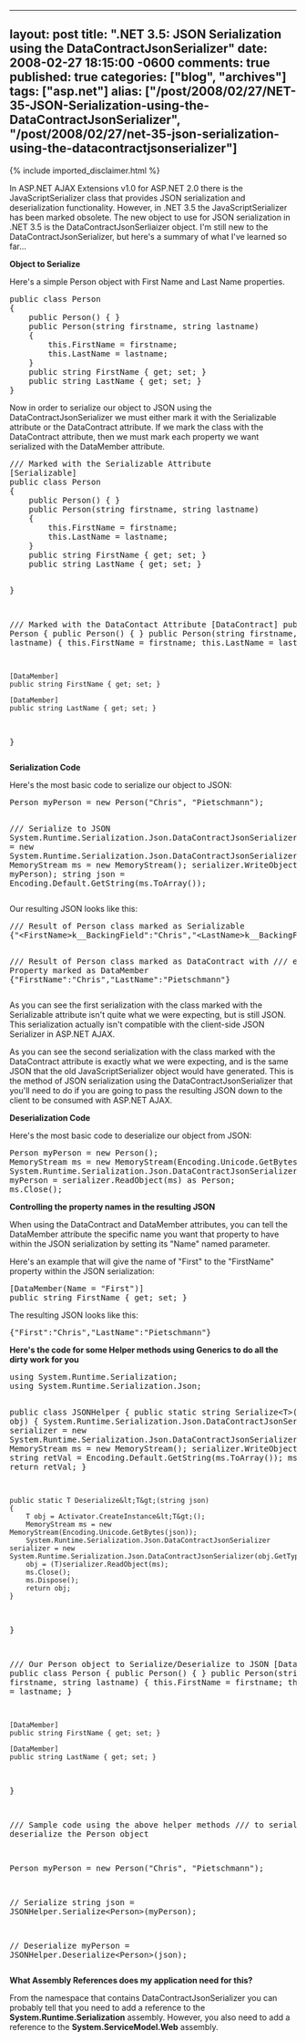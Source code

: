   ---
  layout: post
  title: ".NET 3.5: JSON Serialization using the DataContractJsonSerializer"
  date: 2008-02-27 18:15:00 -0600
  comments: true
  published: true
  categories: ["blog", "archives"]
  tags: ["asp.net"]
  alias: ["/post/2008/02/27/NET-35-JSON-Serialization-using-the-DataContractJsonSerializer", "/post/2008/02/27/net-35-json-serialization-using-the-datacontractjsonserializer"]
  ---
<!-- more -->
{% include imported_disclaimer.html %}
<p>In ASP.NET AJAX Extensions v1.0 for ASP.NET 2.0 there is the JavaScriptSerializer class that provides JSON serialization and deserialization functionality. However, in .NET 3.5 the JavaScriptSerializer has been marked obsolete. The new object to use for JSON serialization in .NET 3.5 is the DataContractJsonSerliaizer object. I'm still new to the DataContractJsonSerializer, but here's a summary of what I've learned so far...</p>
<p><strong>Object to Serialize</strong></p>
<p>Here's a simple Person object with First Name and Last Name properties.</p>
<pre class="brush: c-sharp; first-line: 1; tab-size: 4; toolbar: false; ">public class Person
{
    public Person() { }
    public Person(string firstname, string lastname)
    {
        this.FirstName = firstname;
        this.LastName = lastname;
    }
    public string FirstName { get; set; }
    public string LastName { get; set; }
}</pre>
<p>Now in order to serialize our object to JSON using the DataContractJsonSerializer we must either mark it with the Serializable attribute or the DataContract attribute. If we mark the class with the DataContract attribute, then we must mark each property we want serialized with the DataMember attribute.</p>
<pre class="brush: c-sharp; first-line: 1; tab-size: 4; toolbar: false; ">/// Marked with the Serializable Attribute
[Serializable]
public class Person
{
    public Person() { }
    public Person(string firstname, string lastname)
    {
        this.FirstName = firstname;
        this.LastName = lastname;
    }
    public string FirstName { get; set; }
    public string LastName { get; set; }

}

/// Marked with the DataContact Attribute
[DataContract]
public class Person
{
    public Person() { }
    public Person(string firstname, string lastname)
    {
        this.FirstName = firstname;
        this.LastName = lastname;
    }

    [DataMember]
    public string FirstName { get; set; }

    [DataMember]
    public string LastName { get; set; }
}</pre>
<p><strong>Serialization Code</strong></p>
<p>Here's the most basic code to serialize our object to JSON:</p>
<pre class="brush: c-sharp; first-line: 1; tab-size: 4; toolbar: false; ">Person myPerson = new Person("Chris", "Pietschmann");

/// Serialize to JSON
System.Runtime.Serialization.Json.DataContractJsonSerializer serializer = new System.Runtime.Serialization.Json.DataContractJsonSerializer(myPerson.GetType());
MemoryStream ms = new MemoryStream();
serializer.WriteObject(ms, myPerson);
string json = Encoding.Default.GetString(ms.ToArray());</pre>
<p>Our resulting JSON looks like this:</p>
<pre class="brush: js; first-line: 1; tab-size: 4; toolbar: false; ">/// Result of Person class marked as Serializable
{"&lt;FirstName&gt;k__BackingField":"Chris","&lt;LastName&gt;k__BackingField":"Pietschmann"}

/// Result of Person class marked as DataContract with
/// each Property marked as DataMember
{"FirstName":"Chris","LastName":"Pietschmann"}</pre>
<p>As you can see the first serialization with the class marked with the Serializable attribute isn't quite what we were expecting, but is still JSON. This serialization actually isn't compatible with the client-side JSON Serializer in ASP.NET AJAX.</p>
<p>As you can see the second serialization with the class marked with the DataContract attribute is exactly what we were expecting, and is the same JSON that the old JavaScriptSerializer object would have generated. This is the method of JSON serialization using the DataContractJsonSerializer that you'll need to do if you are going to pass the resulting JSON down to the client to be consumed with ASP.NET AJAX.</p>
<p><strong>Deserialization Code</strong></p>
<p>Here's the most basic code to deserialize our object from JSON:</p>
<pre class="brush: c-sharp; first-line: 1; tab-size: 4; toolbar: false; ">Person myPerson = new Person();
MemoryStream ms = new MemoryStream(Encoding.Unicode.GetBytes(json));
System.Runtime.Serialization.Json.DataContractJsonSerializer serializer = new System.Runtime.Serialization.Json.DataContractJsonSerializer(myPerson.GetType());
myPerson = serializer.ReadObject(ms) as Person;
ms.Close();</pre>
<p><strong>Controlling the property names in the resulting JSON</strong></p>
<p>When using the DataContract and DataMember attributes, you can tell the DataMember attribute the specific name you want that property to have within the JSON serialization by setting its "Name" named parameter.</p>
<p>Here's an example that will give the name of "First" to the "FirstName" property within the JSON serialization:</p>
<pre class="brush: c-sharp; first-line: 1; tab-size: 4; toolbar: false; ">[DataMember(Name = "First")]
public string FirstName { get; set; }</pre>
<p>The resulting JSON looks like this:</p>
<pre class="brush: js; first-line: 1; tab-size: 4; toolbar: false; ">{"First":"Chris","LastName":"Pietschmann"}</pre>
<p><strong>Here's the code for some Helper methods using Generics to do all the dirty work for you</strong></p>
<pre class="brush: c-sharp; first-line: 1; tab-size: 4; toolbar: false; ">using System.Runtime.Serialization;
using System.Runtime.Serialization.Json;

public class JSONHelper
{
    public static string Serialize&lt;T&gt;(T obj)
    {
        System.Runtime.Serialization.Json.DataContractJsonSerializer serializer = new System.Runtime.Serialization.Json.DataContractJsonSerializer(obj.GetType());
        MemoryStream ms = new MemoryStream();
        serializer.WriteObject(ms, obj);
        string retVal = Encoding.Default.GetString(ms.ToArray());
        ms.Dispose();
        return retVal;
    }

    public static T Deserialize&lt;T&gt;(string json)
    {
        T obj = Activator.CreateInstance&lt;T&gt;();
        MemoryStream ms = new MemoryStream(Encoding.Unicode.GetBytes(json));
        System.Runtime.Serialization.Json.DataContractJsonSerializer serializer = new System.Runtime.Serialization.Json.DataContractJsonSerializer(obj.GetType());
        obj = (T)serializer.ReadObject(ms);
        ms.Close();
        ms.Dispose();
        return obj;
    }
}

/// Our Person object to Serialize/Deserialize to JSON
[DataContract]
public class Person
{
    public Person() { }
    public Person(string firstname, string lastname)
    {
        this.FirstName = firstname;
        this.LastName = lastname;
    }

    [DataMember]
    public string FirstName { get; set; }

    [DataMember]
    public string LastName { get; set; }
}


/// Sample code using the above helper methods
/// to serialize and deserialize the Person object

Person myPerson = new Person("Chris", "Pietschmann");

// Serialize
string json = JSONHelper.Serialize&lt;Person&gt;(myPerson);

// Deserialize
myPerson = JSONHelper.Deserialize&lt;Person&gt;(json);</pre>
<p><strong>What Assembly References does my application need for this?</strong></p>
<p>From the namespace that contains DataContractJsonSerializer you can probably tell that you need to add a reference to the <strong>System.Runtime.Serialization</strong> assembly. However, you also need to add a reference to the <strong>System.ServiceModel.Web</strong> assembly.</p>
